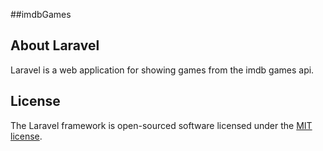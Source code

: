 ##imdbGames

## About Laravel

Laravel is a web application for showing games from the imdb games api.

## License

The Laravel framework is open-sourced software licensed under the [MIT license](https://opensource.org/licenses/MIT).
